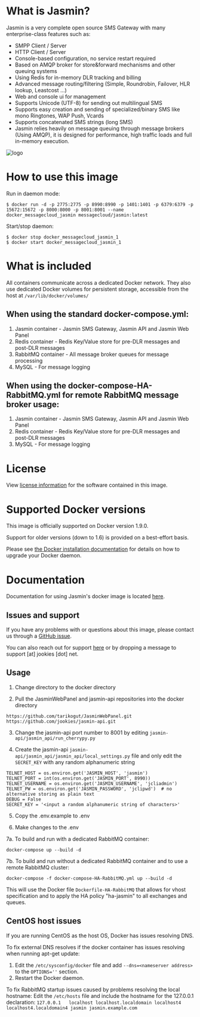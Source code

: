 What is Jasmin?
===============

Jasmin is a very complete open source SMS Gateway with many enterprise-class features such as:

* SMPP Client / Server
* HTTP Client / Server
* Console-based configuration, no service restart required
* Based on AMQP broker for store&forward mechanisms and other queuing systems
* Using Redis for in-memory DLR tracking and billing
* Advanced message routing/filtering (Simple, Roundrobin, Failover, HLR lookup, Leastcost ...)
* Web and console ui for management
* Supports Unicode (UTF-8) for sending out multilingual SMS
* Supports easy creation and sending of specialized/binary SMS like mono Ringtones, WAP Push, Vcards
* Supports concatenated SMS strings (long SMS)
* Jasmin relies heavily on message queuing through message brokers (Using AMQP), it is designed for performance, high traffic loads and full in-memory execution.

![logo](https://raw.githubusercontent.com/jookies/jasmin/master/misc/doc/sources/_static/jasmin-logo-small.png)

How to use this image
=====================

Run in daemon mode:

```console
$ docker run -d -p 2775:2775 -p 8990:8990 -p 1401:1401 -p 6379:6379 -p 15672:15672 -p 8000:8000 -p 8001:8001 --name docker_messagecloud_jasmin messagecloud/jasmin:latest
```

Start/stop daemon:

```console
$ docker stop docker_messagecloud_jasmin_1
$ docker start docker_messagecloud_jasmin_1
```

What is included
================

All containers communicate across a dedicated Docker network.  They also use dedicated Docker volumes for persistent storage, accessible from the host at ```/var/lib/docker/volumes/```

When using the standard docker-compose.yml:
-------------------------------------------

1. Jasmin container -  Jasmin SMS Gateway, Jasmin API and Jasmin Web Panel
2. Redis container - Redis Key/Value store for pre-DLR messages and post-DLR messages
3. RabbitMQ container - All message broker queues for message processing
4. MySQL - For message logging

When using the docker-compose-HA-RabbitMQ.yml for remote RabbitMQ message broker usage: 
-------------------------------------------

1. Jasmin container -  Jasmin SMS Gateway, Jasmin API and Jasmin Web Panel
2. Redis container - Redis Key/Value store for pre-DLR messages and post-DLR messages
3. MySQL - For message logging


License
=======

View [license information](https://raw.githubusercontent.com/jookies/jasmin/master/LICENSE) for the software contained in this image.

Supported Docker versions
=========================

This image is officially supported on Docker version 1.9.0.

Support for older versions (down to 1.6) is provided on a best-effort basis.

Please see [the Docker installation documentation](https://docs.docker.com/installation/) for details on how to upgrade your Docker daemon.

Documentation
=============

Documentation for using Jasmin's docker image is located [here](http://docs.jasminsms.com/en/latest/installation/index.html#docker).

Issues and support
------------------

If you have any problems with or questions about this image, please contact us through a [GitHub issue](https://github.com/jookies/jasmin/issues).

You can also reach out for support [here](https://groups.google.com/forum/#!forum/jasmin-sms-gateway) or by dropping a message to support [at] jookies [dot] net.

Usage
-----

1. Change directory to the docker directory

2. Pull the JasminWebPanel and jasmin-api repositories into the docker directory

```
https://github.com/tarikogut/JasminWebPanel.git
https://github.com/jookies/jasmin-api.git
```

3. Change the jasmin-api port number to 8001 by editing ```jasmin-api/jasmin_api/run_cherrypy.py```

4. Create the jasmin-api ```jasmin-api/jasmin_api/jasmin_api/local_settings.py``` file and only edit the ```SECRET_KEY``` with any random alphanumeric string

```
TELNET_HOST = os.environ.get('JASMIN_HOST', 'jasmin')
TELNET_PORT = int(os.environ.get('JASMIN_PORT', 8990))
TELNET_USERNAME = os.environ.get('JASMIN_USERNAME', 'jcliadmin')
TELNET_PW = os.environ.get('JASMIN_PASSWORD', 'jclipwd')  # no alternative storing as plain text
DEBUG = False
SECRET_KEY = '<input a random alphanumeric string of characters>'
```

5. Copy the .env.example to .env

6. Make changes to the .env

7a. To build and run with a dedicated RabbitMQ container:

```docker-compose up --build -d```

7b. To build and run without a dedicated RabbitMQ container and to use a remote RabbitMQ cluster:

```docker-compose -f docker-compose-HA-RabbitMQ.yml up --build -d```

This will use the Docker file ```Dockerfile-HA-RabbitMQ``` that allows for vhost specification and to apply the HA policy "ha-jasmin" to all exchanges and queues.


CentOS host issues
------------------

If you are running CentOS as the host OS, Docker has issues resolving DNS.

To fix external DNS resolves if the docker container has issues resolving when running apt-get update:
1. Edit the ```/etc/sysconfig/docker``` file and add ```--dns=<nameserver address>``` to the ```OPTIONS=''``` section.
2. Restart the Docker daemon.

To fix RabbitMQ startup issues caused by problems resolving the local hostname:
Edit the ```/etc/hosts``` file and include the hostname for the 127.0.0.1 declaration:
```127.0.0.1   localhost localhost.localdomain localhost4 localhost4.localdomain4 jasmin jasmin.example.com```
